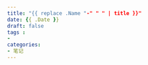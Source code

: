 ```yaml
---
title: "{{ replace .Name "-" " " | title }}"
date: {{ .Date }}
draft: false
tags : 
- 
categories: 
- 笔记
---
```

